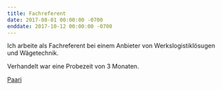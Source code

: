 ```yaml
---
title: Fachreferent
date: 2017-08-01 00:00:00 -0700
enddate: 2017-10-12 00:00:00 -0700
---
```


Ich arbeite als Fachreferent bei einem Anbieter von Werkslogistiklösugen und Wägetechnik.

Verhandelt war eine Probezeit von 3 Monaten.




[Paari](https://www.paari.de/)
